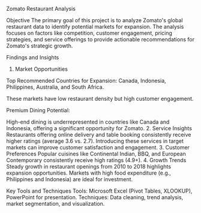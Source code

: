 Zomato Restaurant Analysis


Objective
The primary goal of this project is to analyze Zomato's global restaurant data to identify potential markets for expansion. The analysis focuses on factors like competition, customer engagement, pricing strategies, and service offerings to provide actionable recommendations for Zomato's strategic growth.


Findings and Insights
1. Market Opportunities
   
Top Recommended Countries for Expansion:
Canada, Indonesia, Philippines, Australia, and South Africa.

These markets have low restaurant density but high customer engagement.

Premium Dining Potential:

High-end dining is underrepresented in countries like Canada and Indonesia, offering a significant opportunity for Zomato.
2. Service Insights
Restaurants offering online delivery and table booking consistently receive higher ratings (average 3.6 vs. 2.7).
Introducing these services in target markets can improve customer satisfaction and engagement.
3. Customer Preferences
Popular cuisines like Continental Indian, BBQ, and European Contemporary consistently receive high ratings (4.9+).
4. Growth Trends
Steady growth in restaurant openings from 2010 to 2018 highlights expansion opportunities.
Markets with high food expenditure (e.g., Philippines and Indonesia) are ideal for investment.


Key Tools and Techniques
Tools: Microsoft Excel (Pivot Tables, XLOOKUP), PowerPoint for presentation.
Techniques: Data cleaning, trend analysis, market segmentation, and visualization.
